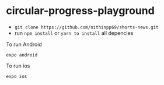 # circular-progress-playground

* ```git clone https://github.com/nithinpp69/shorts-news.git```
* run ```npm install``` or ```yarn to install``` all depencies

To run Android

 ```expo android```

To run ios

```expo ios```
